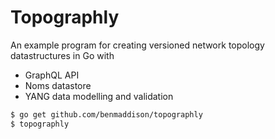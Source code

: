 # Topographly

An example program for creating versioned network topology datastructures in Go with
- GraphQL API
- Noms datastore
- YANG data modelling and validation

```bash
$ go get github.com/benmaddison/topographly
$ topographly
```
